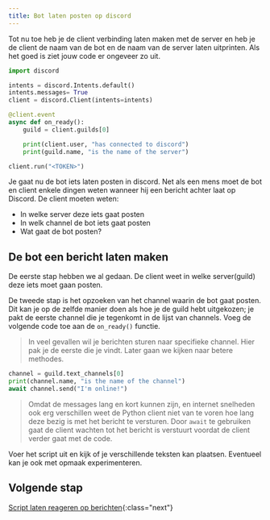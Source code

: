 ```yaml
---
title: Bot laten posten op discord
---
```


Tot nu toe heb je de client verbinding laten maken met de server en heb je de client de naam van de bot en de naam van de server laten uitprinten.  Als het goed is ziet jouw code er ongeveer zo uit. 

```python
import discord

intents = discord.Intents.default()
intents.messages= True
client = discord.Client(intents=intents)

@client.event
async def on_ready():
    guild = client.guilds[0]

    print(client.user, "has connected to discord")
    print(guild.name, "is the name of the server")

client.run("<TOKEN>")
```

Je gaat nu de bot iets laten posten in discord. Net als een mens moet de bot en client enkele dingen weten wanneer hij een bericht achter laat op Discord. De client moeten weten:

* In welke server deze iets gaat posten
* In welk channel de bot iets gaat posten
* Wat gaat de bot posten?

## De bot een bericht laten maken
De eerste stap hebben we al gedaan. De client weet in welke server(guild) deze iets moet gaan posten.

De tweede stap is het opzoeken van het channel waarin de bot gaat posten. Dit kan je op de zelfde manier doen als hoe je de guild hebt uitgekozen; je pakt de eerste channel die je tegenkomt in de lijst van channels. Voeg de volgende code toe aan de `on_ready()` functie.

> In veel gevallen wil je berichten sturen naar specifieke channel. Hier pak je de eerste die je vindt. Later gaan we kijken naar betere methodes.

```python
channel = guild.text_channels[0]
print(channel.name, "is the name of the channel")
await channel.send("I'm online!")
```

> Omdat de messages lang en kort kunnen zijn, en internet snelheden ook erg verschillen weet de Python client niet van te voren hoe lang deze bezig is met het bericht te versturen. Door `await` te gebruiken gaat de client wachten tot het bericht is verstuurt voordat de client verder gaat met de code.

Voer het script uit en kijk of je verschillende teksten kan plaatsen. Eventueel kan je ook met opmaak experimenteren. 

## Volgende stap
[Script laten reageren op berichten](../06-reageren/){:class="next"}